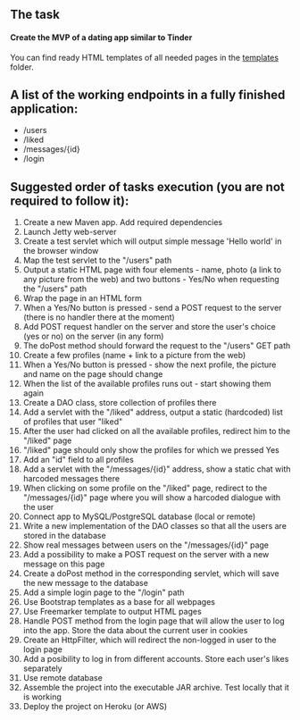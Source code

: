 ## The task 

#### Create the MVP of a dating app similar to Tinder

You can find ready HTML templates of all needed pages in the [templates](./templates) folder.

## A list of the working endpoints in a fully finished application:
- /users
- /liked
- /messages/{id}
- /login

## Suggested order of tasks execution (you are not required to follow it):
1. Create a new Maven app. Add required dependencies
2. Launch Jetty web-server
3. Create a test servlet which will output simple message 'Hello world' in the browser window
4. Map the test servlet to the "/users" path
5. Output a static HTML page with four elements - name, photo (a link to any picture from the web) and two buttons - Yes/No when requesting the "/users" path
6. Wrap the page in an HTML form
7. When a Yes/No button is pressed - send a POST request to the server (there is no handler there at the moment)
8. Add POST request handler on the server and store the user's choice (yes or no) on the server (in any form)
9. The doPost method should forward the request to the "/users" GET path
10. Create a few profiles (name + link to a picture from the web)
11. When a Yes/No button is pressed - show the next profile, the picture and name on the page should change
12. When the list of the available profiles runs out - start showing them again
13. Create a DAO class, store collection of profiles there
14. Add a servlet with the "/liked" address, output a static (hardcoded) list of profiles that user "liked"
15. After the user had clicked on all the available profiles, redirect him to the "/liked" page
16. "/liked" page should only show the profiles for which we pressed Yes
17. Add an "id" field to all profiles 
18. Add a servlet with the "/messages/{id}" address, show a static chat with harcoded messages there
19. When clicking on some profile on the "/liked" page, redirect to the "/messages/{id}" page where you will show a harcoded dialogue with the user
20. Connect app to MySQL/PostgreSQL database (local or remote)
21. Write a new implementation of the DAO classes so that all the users are stored in the database
22. Show real messages between users on the "/messages/{id}" page
23. Add a possibility to make a POST request on the server with a new message on this page
24. Create a doPost method in the corresponding servlet, which will save the new message to the database
25. Add a simple login page to the "/login" path
26. Use Bootstrap templates as a base for all webpages
27. Use Freemarker template to output HTML pages
28. Handle POST method from the login page that will allow the user to log into the app. Store the data about the current user in cookies
29. Create an HttpFilter, which will redirect the non-logged in user to the login page
30. Add a posibility to log in from different accounts. Store each user's likes separately
31. Use remote database
32. Assemble the project into the executable JAR archive. Test locally that it is working
33. Deploy the project on Heroku (or AWS)